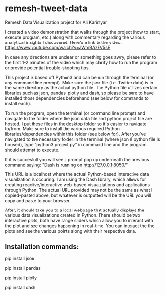 # remesh-tweet-data
Remesh Data Visualization project for Ali Karimyar

I created a video demonstration that walks through the project (how to start, execute program, etc.) along with commentary regarding the various analytical insights I discovered. 
Here's a link to the video: https://www.youtube.com/watch?v=aWmBAzEV5sE 

In case any directions are unclear or something goes awry, please refer to the first 1-2 minutes of the video which may clarify how to run the program or provide potential trouble-shooting tips. 

This project is based off Python3 and can be run through the terminal (or any command line prompt). Make sure the json file (i.e. Twitter data) is in the same directory as the actual python file. The Python file utilizes certain libraries such as json, pandas, plotly and dash, so please be sure to have installed those dependencies beforehand (see below for commands to install each).

To run the program, open the terminal (or command line prompt) and navigate to the folder where the json data file and python project file are hosted. I put these files in the desktop folder so it's easier to navigate to/from. Make sure to install the various required Python libraries/dependencies within this folder (see below for). After you've navigated to the necessary folder in the terminal (where json & python file is housed), type "python3 project.py" in command line and the program should attempt to execute. 

If it is succesfull you will see a prompt pop up underneath the previous command saying: "Dash is running on http://127.0.0.1:8050/"

This URL is a localhost where the actual Python-based interactive data visuailzation is occuring. I am using the Dash library, which allows for creating reactive/interactive web-based visualziations and applications through Python. The actual URL provided may not be the same as what I copied-pasted above, but whatever is outputted will be the URL you will copy and paste to your browser. 

After, it should take you to a local webpage that actually displays the various data visualizations created in Python. There should be two interactive plots, both have range sliders which allow you to interact with the plot and see changes happening in real-time. You can interact the the plots and see the various points along with their respective data. 

## Installation commands:

pip install json 

pip install pandas

pip install plotly

pip install dash
